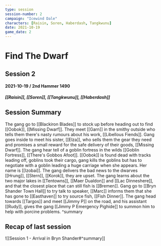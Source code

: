 ```yaml
---
type: session
session-number: 2
campaign: "Icewind Dale"
characters: [Raisin, Soren, Haberdash, Tangkwunu]
date: 2021-10-19
game_date: 2
---
```


# Find The Dwarf
## Session 2
#### 2021-10-19 / 2nd Hammer 1490
##### [[Raisin]], [[Soren]], [[Tangkwunu]], [[Haberdash]]

## Session Summary
The gang go to [[Blackiron Blades]] to stock up before heading out to find [[Oobok]], [[Missing Dwarf]]. They meet [[Garn]] in the smithy outside who tells them there's nasty rumours about his work, [[Libellous Fiends]]. Gang goes inside to meet his sister, [[Elza]], who sells them the gear they need and promises a small reward for the safe delivery of their goods, [[Missing Dwarf]].
The gang hear tell of a goblin fortress in the wilds [[Goblin Fortress]], [[There's Gobbos Afoot]].
[[Oobok]] is found dead with tracks leading off, goblins took their cargo, gang kills the goblins but has to negotiate with a goblin leading a huge carriage when she appears. Her name is [[Izobai]]. The gang delivers the bad news to the dwarves [[Hrung]], [[Stern]], [[Korok]], they are upset.
The gang learns about the two major lakes in [[Tentowns]], [[Maer Dualdon]] and [[Lac Dinneshere]], and that the closest place that can still fish is [[Bremen]].
Gang go to [[Bryn Shander Town Hall]] to try talk to speaker, [[Marc]] informs them that she has gone to [[Easthaven]] to try source fish, [[Fish Dinner]].
The gang head towards [[Targos]] and meet [[Jimmy P]] on the road, and his assistant [[Rudy]], gives the gang [[Jimmy P Emergency Pighide]] to summon him to help with porcine problems.
^summary

## Recap of last session
![[Session 1 - Arrival in Bryn Shander#^summary]]
